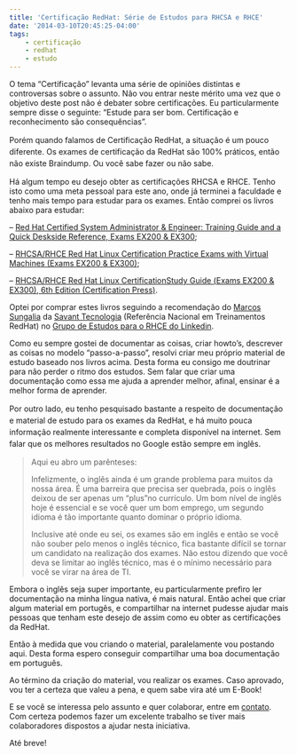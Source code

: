 ```yaml
---
title: 'Certificação RedHat: Série de Estudos para RHCSA e RHCE'
date: '2014-03-10T20:45:25-04:00'
tags:
    - certificação
    - redhat
    - estudo
---
```


O tema “Certificação” levanta uma série de opiniões distintas e controversas sobre o assunto. Não vou entrar neste mérito uma vez que o objetivo deste post não é debater sobre certificações. Eu particularmente sempre disse o seguinte: “Estude para ser bom. Certificação e reconhecimento são consequências”.

<span style="line-height: 1.5em;">Porém quando falamos de Certificação RedHat, a situação é um pouco diferente. Os exames de certificação da RedHat são 100% práticos, então não existe Braindump. Ou você sabe fazer ou não sabe.</span>

Há algum tempo eu desejo obter as certificações RHCSA e RHCE. Tenho isto como uma meta pessoal para este ano, onde já terminei a faculdade e tenho mais tempo para estudar para os exames. Então comprei os livros abaixo para estudar:

– [Red Hat Certified System Administrator &amp; Engineer: Training Guide and a Quick Deskside Reference, Exams EX200 &amp; EX300](http://www.amazon.com/gp/r.html?R=QWEMK56WWMAL&C=3TG14KBDH777U&H=XX6JR96XDSXM5RUO6NPCQKPTK6KA&T=C&U=http%3A%2F%2Fwww.amazon.com%2Fdp%2F1467549401%2Fref%3Dpe_385040_30332190_pe_175190_21431760_M3T1_ST1_dp_1);

– [RHCSA/RHCE Red Hat Linux Certification Practice Exams with Virtual Machines (Exams EX200 &amp; EX300)](http://www.amazon.com/gp/r.html?R=QWEMK56WWMAL&C=3TG14KBDH777U&H=YANY8MFOETDRHNUSUKA4CMAGDZ4A&T=C&U=http%3A%2F%2Fwww.amazon.com%2Fdp%2F007180160X%2Fref%3Dpe_385040_30332190_pe_175190_21431760_M3T1_ST1_dp_2);

– [RHCSA/RHCE Red Hat Linux CertificationStudy Guide (<wbr></wbr>Exams EX200 &amp; EX300), 6th Edition (Certification Press)](http://www.amazon.com/gp/r.html?R=QWEMK56WWMAL&C=3TG14KBDH777U&H=FND02DE3I9K9ZXTVZAE8N0YRAX4A&T=C&U=http%3A%2F%2Fwww.amazon.com%2Fdp%2F0071765654%2Fref%3Dpe_385040_30332190_pe_175190_21431760_M3T1_ST1_dp_3).

Optei por comprar estes livros seguindo a recomendação do [Marcos Sungalia](http://www.linkedin.com/in/marcossungaila "Marcos Sungalia") da [Savant Tecnologia](http://www.savant.com.br/ "Savant Tecnologia") (Referência Nacional em Treinamentos RedHat) no [Grupo de Estudos para o RHCE do Linkedin](http://www.linkedin.com/groups/Grupo-estudos-RHCE-4514497).

Como eu sempre gostei de documentar as coisas, criar howto’s, descrever as coisas no modelo “passo-a-passo”, resolvi criar meu próprio material de estudo baseado nos livros acima. Desta forma eu consigo me doutrinar para não perder o ritmo dos estudos. Sem falar que criar uma documentação como essa me ajuda a aprender melhor, afinal, ensinar é a melhor forma de aprender.

<span style="line-height: 1.5em;">Por outro lado, eu tenho pesquisado bastante a respeito de documentação e material de estudo para os exames da RedHat, e há muito pouca informação realmente interessante e completa disponível na internet. Sem falar que os melhores resultados no Google estão sempre em inglês.</span>

> Aqui eu abro um parênteses:
> 
> Infelizmente, o inglês ainda é um grande problema para muitos da nossa área. É uma barreira que precisa ser quebrada, pois o inglês deixou de ser apenas um “plus”no currículo. Um bom nível de inglês hoje é essencial e se você quer um bom emprego, um segundo idioma é tão importante quanto dominar o próprio idioma.
> 
> Inclusive até onde eu sei, os exames são em inglês e então se você não souber pelo menos o inglês técnico, fica bastante difícil se tornar um candidato na realização dos exames. Não estou dizendo que você deva se limitar ao inglês técnico, mas é o mínimo necessário para você se virar na área de TI.

Embora o inglês seja super importante, eu particularmente prefiro ler documentação na minha língua nativa, é mais natural. Então achei que criar algum material em portugês, e compartilhar na internet pudesse ajudar mais pessoas que tenham este desejo de assim como eu obter as certificações da RedHat.

Então à medida que vou criando o material, paralelamente vou postando aqui. Desta forma espero conseguir compartilhar uma boa documentação em português.

Ao término da criação do material, vou realizar os exames. Caso aprovado, vou ter a certeza que valeu a pena, e quem sabe vira até um E-Book!

E se você se interessa pelo assunto e quer colaborar, entre em [contato](http://www.ricardomartins.com.br/contato/ "Contato"). Com certeza podemos fazer um excelente trabalho se tiver mais colaboradores dispostos a ajudar nesta iniciativa.

Até breve!
